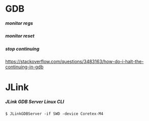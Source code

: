 # GDB
##### monitor regs
##### monitor reset
##### stop continuing
https://stackoverflow.com/questions/3483163/how-do-i-halt-the-continuing-in-gdb

# JLink
##### JLink GDB Server Linux CLI
```
$ JLinkGDBServer -if SWD -device Coretex-M4
```
